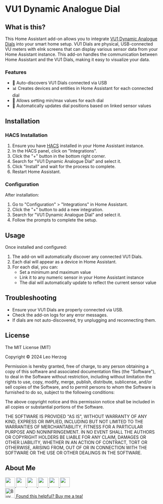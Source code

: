 # VU1 Dynamic Analogue Dial

## What is this?

This Home Assistant add-on allows you to integrate [VU1 Dynamic Analogue Dials](https://vudials.com/) into your smart home setup. VU1 Dials are physical, USB-connected VU meters with eInk screens that can display various sensor data from your Home Assistant instance. This add-on handles the communication between Home Assistant and the VU1 Dials, making it easy to visualize your data.

### Features

- 🔌 Auto-discovers VU1 Dials connected via USB
- 📊 Creates devices and entities in Home Assistant for each connected dial
- 🔢 Allows setting min/max values for each dial
- 🔄 Automatically updates dial positions based on linked sensor values

## Installation

### HACS Installation

1. Ensure you have [HACS](https://hacs.xyz/) installed in your Home Assistant instance.
2. In the HACS panel, click on "Integrations".
3. Click the "+" button in the bottom right corner.
4. Search for "VU1 Dynamic Analogue Dial" and select it.
5. Click "Install" and wait for the process to complete.
6. Restart Home Assistant.

### Configuration

After installation:

1. Go to "Configuration" > "Integrations" in Home Assistant.
2. Click the "+" button to add a new integration.
3. Search for "VU1 Dynamic Analogue Dial" and select it.
4. Follow the prompts to complete the setup.

## Usage

Once installed and configured:

1. The add-on will automatically discover any connected VU1 Dials.
2. Each dial will appear as a device in Home Assistant.
3. For each dial, you can:
   - Set a minimum and maximum value
   - Link it to any numeric sensor in your Home Assistant instance
   - The dial will automatically update to reflect the current sensor value

## Troubleshooting

- Ensure your VU1 Dials are properly connected via USB.
- Check the add-on logs for any error messages.
- If dials are not auto-discovered, try unplugging and reconnecting them.

## License

The MIT License (MIT)

Copyright © 2024 Leo Herzog

Permission is hereby granted, free of charge, to any person obtaining a copy of this software and associated documentation files (the "Software"), to deal in the Software without restriction, including without limitation the rights to use, copy, modify, merge, publish, distribute, sublicense, and/or sell copies of the Software, and to permit persons to whom the Software is furnished to do so, subject to the following conditions:

The above copyright notice and this permission notice shall be included in all copies or substantial portions of the Software.

THE SOFTWARE IS PROVIDED "AS IS", WITHOUT WARRANTY OF ANY KIND, EXPRESS OR IMPLIED, INCLUDING BUT NOT LIMITED TO THE WARRANTIES OF MERCHANTABILITY, FITNESS FOR A PARTICULAR PURPOSE AND NONINFRINGEMENT. IN NO EVENT SHALL THE AUTHORS OR COPYRIGHT HOLDERS BE LIABLE FOR ANY CLAIM, DAMAGES OR OTHER LIABILITY, WHETHER IN AN ACTION OF CONTRACT, TORT OR OTHERWISE, ARISING FROM, OUT OF OR IN CONNECTION WITH THE SOFTWARE OR THE USE OR OTHER DEALINGS IN THE SOFTWARE.

## About Me

<a href="https://herzog.tech/" target="_blank">
  <picture>
    <source media="(prefers-color-scheme: dark)" srcset="https://herzog.tech/signature/link-light.svg.png">
    <source media="(prefers-color-scheme: light)" srcset="https://herzog.tech/signature/link.svg.png">
    <img src="https://herzog.tech/signature/link.svg.png" width="32px">
  </picture>
</a>
<a href="https://mastodon.social/@herzog" target="_blank">
  <picture>
    <source media="(prefers-color-scheme: dark)" srcset="https://herzog.tech/signature/mastodon-light.svg.png">
    <source media="(prefers-color-scheme: light)" srcset="https://herzog.tech/signature/mastodon.svg.png">
    <img src="https://herzog.tech/signature/mastodon.svg.png" width="32px">
  </picture>
</a>
<a href="https://github.com/leoherzog" target="_blank">
  <picture>
    <source media="(prefers-color-scheme: dark)" srcset="https://herzog.tech/signature/github-light.svg.png">
    <source media="(prefers-color-scheme: light)" srcset="https://herzog.tech/signature/github.svg.png">
    <img src="https://herzog.tech/signature/github.svg.png" width="32px">
  </picture>
</a>
<a href="https://keybase.io/leoherzog" target="_blank">
  <picture>
    <source media="(prefers-color-scheme: dark)" srcset="https://herzog.tech/signature/keybase-light.svg.png">
    <source media="(prefers-color-scheme: light)" srcset="https://herzog.tech/signature/keybase.svg.png">
    <img src="https://herzog.tech/signature/keybase.svg.png" width="32px">
  </picture>
</a>
<a href="https://www.linkedin.com/in/leoherzog" target="_blank">
  <picture>
    <source media="(prefers-color-scheme: dark)" srcset="https://herzog.tech/signature/linkedin-light.svg.png">
    <source media="(prefers-color-scheme: light)" srcset="https://herzog.tech/signature/linkedin.svg.png">
    <img src="https://herzog.tech/signature/linkedin.svg.png" width="32px">
  </picture>
</a>
<a href="https://hope.edu/directory/people/herzog-leo/" target="_blank">
  <picture>
    <source media="(prefers-color-scheme: dark)" srcset="https://herzog.tech/signature/anchor-light.svg.png">
    <source media="(prefers-color-scheme: light)" srcset="https://herzog.tech/signature/anchor.svg.png">
    <img src="https://herzog.tech/signature/anchor.svg.png" width="32px">
  </picture>
</a>
<br />
<a href="https://herzog.tech/$" target="_blank">
  <picture>
    <source media="(prefers-color-scheme: dark)" srcset="https://herzog.tech/signature/mug-tea-saucer-solid-light.svg.png">
    <source media="(prefers-color-scheme: light)" srcset="https://herzog.tech/signature/mug-tea-saucer-solid.svg.png">
    <img src="https://herzog.tech/signature/mug-tea-saucer-solid.svg.png" alt="Buy Me A Tea" width="32px">
  </picture>
  Found this helpful? Buy me a tea!
</a>
